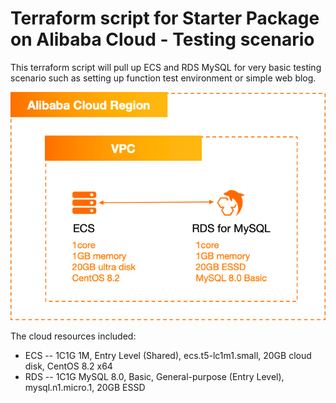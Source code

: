 # Terraform script for Starter Package on Alibaba Cloud - Testing scenario
This terraform script will pull up ECS and RDS MySQL for very basic testing scenario such as setting up function test environment or simple web blog.

![image.png](https://github.com/alibabacloud-labs/terraform-templates/raw/main/starter-package/testing/archi-testing.png)

The cloud resources included:
- ECS -- 1C1G 1M, Entry Level (Shared), ecs.t5-lc1m1.small, 20GB cloud disk, CentOS 8.2 x64
- RDS -- 1C1G MySQL 8.0, Basic, General-purpose (Entry Level), mysql.n1.micro.1, 20GB ESSD